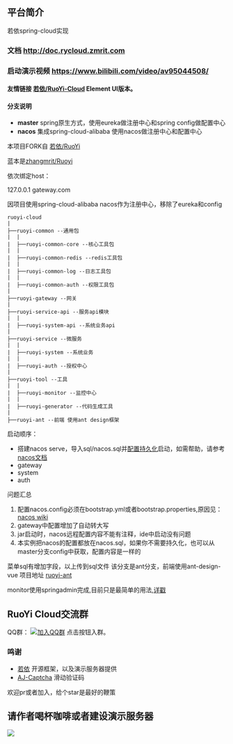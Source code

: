 ## 平台简介
若依spring-cloud实现

### 文档 http://doc.rycloud.zmrit.com
### 启动演示视频 https://www.bilibili.com/video/av95044508/

#### 友情链接 [若依/RuoYi-Cloud](https://gitee.com/y_project/RuoYi-Cloud) Element UI版本。
#### 分支说明

- **master** spring原生方式，使用eureka做注册中心和spring config做配置中心
- **nacos** 集成spring-cloud-alibaba 使用nacos做注册中心和配置中心



本项目FORK自  [若依/RuoYi](https://gitee.com/y_project/RuoYi)

蓝本是[zhangmrit/Ruoyi](https://gitee.com/zhangmrit/RuoYi)

依次绑定host：

127.0.0.1 gateway.com

因项目使用spring-cloud-alibaba nacos作为注册中心，移除了eureka和config


```
ruoyi-cloud
|
├──ruoyi-common --通用包
|  |
|  ├──ruoyi-common-core --核心工具包
|  |
|  ├──ruoyi-common-redis --redis工具包
|  |
|  ├──ruoyi-common-log --日志工具包
|  |
|  ├──ruoyi-common-auth --权限工具包
|
├──ruoyi-gateway --网关
|
├──ruoyi-service-api --服务api模块
|  |
|  ├──ruoyi-system-api --系统业务api
|
├──ruoyi-service --微服务
|  |
|  ├──ruoyi-system --系统业务
|  |
|  ├──ruoyi-auth --授权中心
|
├──ruoyi-tool --工具
|  |
|  ├──ruoyi-monitor --监控中心
|  |
|  ├──ruoyi-generator --代码生成工具
|
├──ruoyi-ant --前端 使用ant design框架

```



启动顺序：
- 搭建nacos serve，导入sql/nacos.sql并[配置持久化](https://nacos.io/zh-cn/docs/deployment.html)启动，如需帮助，请参考[nacos文档](https://nacos.io/zh-cn/docs/quick-start-spring-cloud.html)
- gateway
- system
- auth

问题汇总

1. 配置nacos.config必须在bootstrap.yml或者bootstrap.properties,原因见：[nacos wiki](https://github.com/spring-cloud-incubator/spring-cloud-alibaba/wiki/Nacos-config)
2. gateway中配置增加了自动转大写
3. jar启动时，nacos远程配置内容不能有注释，ide中启动没有问题
4. 本实例把nacos的配置都放在nacos.sql，如果你不需要持久化，也可以从master分支config中获取，配置内容是一样的

菜单sql有增加字段，以上传到sql文件
该分支是ant分支，前端使用ant-design-vue 项目地址 [ruoyi-ant](https://github.com/zhangmrit/ruoyi-ant)

monitor使用springadmin完成,目前只是最简单的用法,[详戳](http://doc.rycloud.zmrit.com/#/extra?id=%E7%9B%91%E6%8E%A7)

## RuoYi Cloud交流群

QQ群：  [![加入QQ群](https://img.shields.io/badge/755109875-blue.svg)](https://jq.qq.com/?_wv=1027&k=5JGXHPD)  点击按钮入群。

### 鸣谢
- [若依](https://gitee.com/y_project/RuoYi) 开源框架，以及演示服务器提供
- [AJ-Captcha](https://gitee.com/anji-plus/captcha) 滑动验证码

欢迎pr或者加入，给个star是最好的鞭策

##  请作者喝杯咖啡或者建设演示服务器

![](http://upload.ouliu.net/i/20191021180958e1ek5.png)

